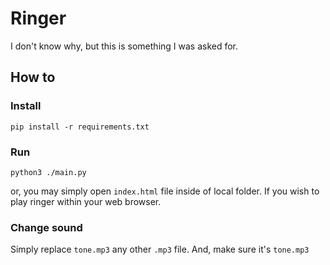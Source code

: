 # Ringer
I don't know why, but this is something I was asked for.

## How to

### Install

`pip install -r requirements.txt`


### Run

`python3 ./main.py`

or, you may simply open `index.html` file inside of local folder. If you wish to play ringer within your web browser.


### Change sound
Simply replace `tone.mp3` any other `.mp3` file. And, make sure it's `tone.mp3`
